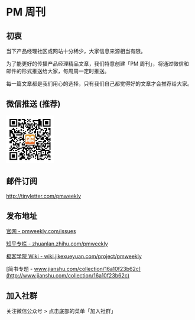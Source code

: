 # PM 周刊

## 初衷

当下产品经理社区或网站十分稀少，大家信息来源相当有限。   

为了能更好的传播产品经理精品文章，我们特意创建「PM 周刊」，将通过微信和邮件的形式推送给大家，每周周一定时推送。   

每一篇文章都是我们用心的选择，只有我们自己都觉得好的文章才会推荐给大家。 

## 微信推送 (推荐)

![](/assets/weixin.jpg)   

## 邮件订阅

<http://tinyletter.com/pmweekly>   

## 发布地址

[官网 - pmweekly.com/issues](http://pmweekly.com/issues/)    

[知乎专栏 - zhuanlan.zhihu.com/pmweekly](http://zhuanlan.zhihu.com/pmweekly)    

[极客学院 Wiki - wiki.jikexueyuan.com/project/pmweekly](http://wiki.jikexueyuan.com/project/pmweekly/)   

[简书专题 - www.jianshu.com/collection/16a10f23b62c](http://www.jianshu.com/collection/16a10f23b62c)      

## 加入社群

关注微信公众号 > 点击底部的菜单「加入社群」
